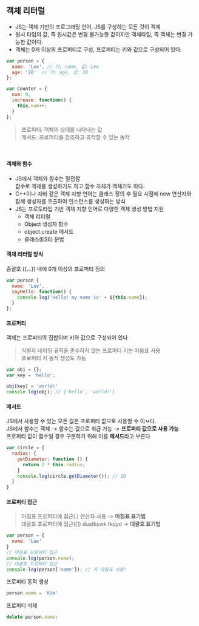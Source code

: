 ## 객체 리터럴

- JS는 객체 기반의 프로그래밍 언어, JS를 구성하는 모든 것이 객체
- 원시 타입의 값, 즉 원시값은 변경 불가능한 겂이지만 객체타입, 즉 객체는 변경 가능한 값이다.  
- 객체는 0개 이상의 프로퍼티로 구성, 프로퍼티는 키와 값으로 구성되어 있다.

``` js
var person = {
  name: 'Lee', // 키: name, 값: Lee
  age: '20'  // 키: age, 값: 20
};

var Counter = {
  num: 0,
  increase: function() {
    this.num++;
  }
};
```

> 프로퍼티: 객체의 상태를 나타내는 값  
메서드: 프로퍼티를 참조하고 조작할 수 있는 동작

<br>

#### 객체와 함수  
- JS에서 객체와 함수는 밀접함  
함수로 객체를 생성하기도 하고 함수 자체가 객체기도 하다.  
- C++이나 자바 같은 객체 지향 언어는 클래스 정의 후 필요 시점에 new 연산자와 함께 생성자를 호출하여 인스턴스를 생성하는 방식  
- JS는 프로토타입 기반 객체 지향 언어로 다양힌 객체 생성 방법 지원
  - 객체 리터럴
  - Object 생성자 함수
  - object.create 메서드
  - 클래스(ES6) 문법


####  객체 리터럴 방식  
중괄호 ({...}) 내에 0개 이상의 프로퍼티 정의
```js
var person {
  name: 'Lee',
  sayHello: function() {
    console.log('Hello! my name is' + ${this.name});
  }
};
``` 
#### 프로퍼티  
객체는 프로퍼티의 집합이며 키와 값으로 구성되어 있다  
> 식별자 네이밍 규칙을 준수하지 않는 프로퍼티 키는 따옴표 사용  
프로퍼티 키 동적 생성도 가능

``` js
var obj = {};
var key = 'hello';

obj[key] = 'world!'
console.log(obj); // {'hello', 'world!'}
```

#### 메서드
JS에서 사용할 수 있는 모든 값은 프로퍼티 값으로 사용할 수 이ㅆ다.  
JS에서 함수는 객체 -> 함수는 값으로 취급 가능 -> **프로퍼티 값으로 사용 가능**  
프로퍼티 값이 함수일 경우 구분하기 위해 이를 **메서드**라고 부른다  

``` js
var circle = {
  radius: {
    getDiameter: function () {
      return 2 * this.radius;
    }
    console.log(circle.getDiameter()); // 10
  }
} 
```

#### 프로퍼티 접근
> 마침표 프로퍼티에 접근(.) 연산자 사용 -> **마침표 표기법**  
대괄호 프로퍼티에 접근([]) dustkswk tkdyd -> **대괄호 표기법**

``` js
var person = {
  name: 'Lee'
}
// 마침표 프로퍼티 접근
console.log(person.name);
// 대괄호 프로퍼티 접근
console.log(person['name']); // 꼭 따옴표 사용!
```


프로퍼티 동적 생성
``` js
person.name = 'Kim'
```


프로퍼티 삭제
``` js
delete person.name;
```